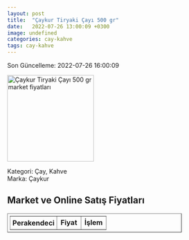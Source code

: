 ```yaml
---
layout: post
title:  "Çaykur Tiryaki Çayı 500 gr"
date:   2022-07-26 13:00:09 +0300
image: undefined
categories: cay-kahve
tags: cay-kahve
---
```


Son Güncelleme: 2022-07-26 16:00:09

<img src="undefined" width="200" alt="Çaykur Tiryaki Çayı 500 gr market fiyatları" />

Kategori: Çay, Kahve
<br />
Marka: Çaykur

<h2>Market ve Online Satış Fiyatları</h2>

<table border="1" style="padding: 5px;width:80%;">
  <tr>
    <td style="padding: 5px;"><strong>Perakendeci</strong></td>
    <td><strong>Fiyat</strong></td>
    <td><strong>İşlem</strong></td>
  </tr>
  
</table>
